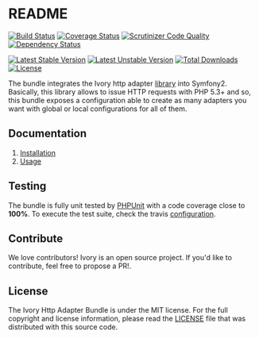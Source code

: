 # README

[![Build Status](https://secure.travis-ci.org/egeloen/IvoryHttpAdapterBundle.png?branch=master)](http://travis-ci.org/egeloen/IvoryHttpAdapterBundle)
[![Coverage Status](https://coveralls.io/repos/egeloen/IvoryHttpAdapterBundle/badge.png?branch=master)](https://coveralls.io/r/egeloen/IvoryHttpAdapterBundle?branch=master)
[![Scrutinizer Code Quality](https://scrutinizer-ci.com/g/egeloen/IvoryHttpAdapterBundle/badges/quality-score.png?b=master)](https://scrutinizer-ci.com/g/egeloen/IvoryHttpAdapterBundle/?branch=master)
[![Dependency Status](http://www.versioneye.com/php/egeloen:http-adapter-bundle/badge.svg)](http://www.versioneye.com/php/egeloen:http-adapter-bundle)

[![Latest Stable Version](https://poser.pugx.org/egeloen/http-adapter-bundle/v/stable.svg)](https://packagist.org/packages/egeloen/http-adapter-bundle)
[![Latest Unstable Version](https://poser.pugx.org/egeloen/http-adapter-bundle/v/unstable.svg)](https://packagist.org/packages/egeloen/http-adapter-bundle)
[![Total Downloads](https://poser.pugx.org/egeloen/http-adapter-bundle/downloads.svg)](https://packagist.org/packages/egeloen/http-adapter-bundle)
[![License](https://poser.pugx.org/egeloen/http-adapter-bundle/license.svg)](https://packagist.org/packages/egeloen/http-adapter-bundle)

The bundle integrates the Ivory http adapter [library](https://github.com/egeloen/ivory-http-adapter) into Symfony2.
Basically, this library allows to issue HTTP requests with PHP 5.3+ and so, this bundle exposes a configuration able
to create as many adapters you want with global or local configurations for all of them.

## Documentation

 1. [Installation](/Resources/doc/installation.md)
 2. [Usage](/Resources/doc/usage.md)

## Testing

The bundle is fully unit tested by [PHPUnit](http://www.phpunit.de/) with a code coverage close to **100%**. To
execute the test suite, check the travis [configuration](/.travis.yml).

## Contribute

We love contributors! Ivory is an open source project. If you'd like to contribute, feel free to propose a PR!.

## License

The Ivory Http Adapter Bundle is under the MIT license. For the full copyright and license information, please read the
[LICENSE](/LICENSE) file that was distributed with this source code.

